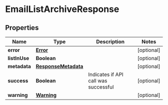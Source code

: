 
# EmailListArchiveResponse

## Properties
Name | Type | Description | Notes
------------ | ------------- | ------------- | -------------
**error** | [**Error**](Error.md) |  |  [optional]
**listInUse** | **Boolean** |  |  [optional]
**metadata** | [**ResponseMetadata**](ResponseMetadata.md) |  |  [optional]
**success** | **Boolean** | Indicates if API call was successful |  [optional]
**warning** | [**Warning**](Warning.md) |  |  [optional]



